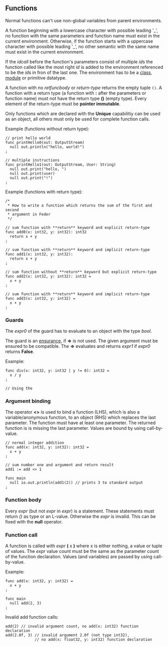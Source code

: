 ## Functions

Normal functions can't use non-global variables from parent environments.

A function beginning with a lowercase character with possible leading '\_', no
function with the same parameters and function name must exist in the current
environment. Otherwise, if the function starts with a uppercase character with
possible leading '\_', no other semantic with the same name must exist in the
current environment.

If the *idcall* before the function's parameters consist of multiple *id*s
the function called like the most right *id* is added to the environment
referenced to be the *id*s in fron of the last one. The environment
has to be a [class](./expr_class.md), [module](./expr_mod.md)
or primitive datatype.

A function with no *retfuncbody* or *return-type* returns the empty tuple ``()``.
A function with a return type (a function with **:** after the parameters or
function name) must not have the return type **()** (empty type). Every
element of the return-type must be **pointer immutable**.

Only functions which are declared with the **Unique** capabilitiy can be used
as an object, all others must only be used for complete function calls.

Example (functions without return type):

```
// print hello world
func printHello0(out: OutputStream)
  null out.println("hello, world!")
;

// multiple instructions
func printHello1(out: OutputStream, User: String)
  null out.print("hello, ")
  null out.print(user)
  null out.print("!")
;
```

Example (functions with return type):

```
/*
 * How to write a function which returns the sum of the first and second
 * argument in Feder
 */

// sum function with **return** keyword and explicit return-type
func add0(x: int32, y: int32): int32
  return x + y
;

// sum function with **return** keyword and implicit return-type
func add1(x: int32, y: int32):
  return x + y
;

// sum function without **return** keyword but explicit return-type
func add2(x: int32, y: int32): int32 =
  x + y
;

// sum function with **return** keyword and implicit return-type
func add3(x: int32, y: int32) =
  x + y
;
```

### Guards

The *expr0* of the guard has to evaluate to an object with the type *bool*.

The guard is an [ensurance](./expr_ensure.md), if **=>** is not used. The given
argument must be ensured to be compatible. The **=>** evaluates and returns
*expr1* if *expr0* returns **False**.

Example:

```
func div(x: int32, y: int32 | y != 0): int32 =
  x / y
;

// Using the

```

### Argument binding

The operator **<>** is used to bind a function (LHS), which is also a
variable/anonymous function, to an object (RHS) which replaces the last
parameter. The function must have at least one parameter. The returned function
is is missing the last parameter. Values are bound by using call-by-value.

```
// normal integer addition
func add(x: int32, y: int32): int32 =
  x + y
;

// sum number one and argument and return result
add1 := add <> 1

func main
  null io.out.println(add1(2)) // prints 3 to standard output
;
```

### Function body

Every *expr* (but not *expr* in *expr*) is a statement. These statements must
return *()* as type or an L-value. Otherwise the *expr* is invalid. This can
be fixed with the **null** operator.

### Function call

A function is called with *expr* **(** x **)** where x is either nothing, a
value or tuple of values. The *expr* value count must be the same as the
parameter count of the function declaration. Values (and variables) are passed
by using call-by-value.

Example:

```
func add(x: int32, y: int32) =
  x + y
;

func main
  null add(2, 3)
;
```

Invalid add function calls:

```
add(2) // invalid argument count, no add(x: int32) function declaration
add(2.0f, 3) // invalid argument 2.0f (not type int32),
             // no add(x: float32, y: int32) function declaration
```
